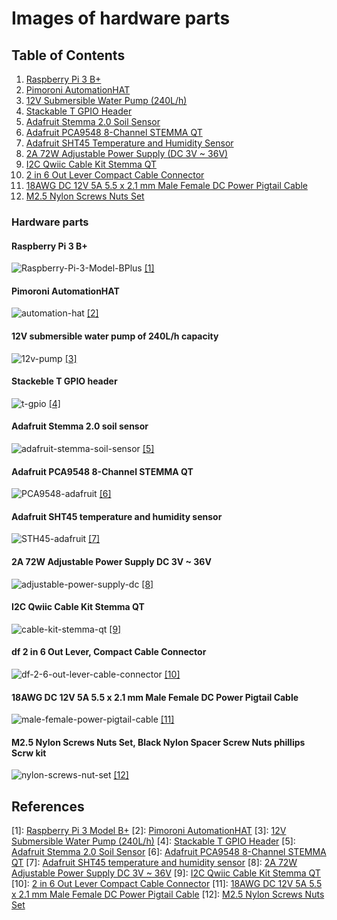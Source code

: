 # Images of hardware parts

## Table of Contents

1. [Raspberry Pi 3 B+](#raspberry-pi-3-b)
2. [Pimoroni AutomationHAT](#pimoroni-automationhat)
3. [12V Submersible Water Pump (240L/h)](#12v-submersible-water-pump-240lh)
4. [Stackable T GPIO Header](#stackable-t-gpio-header)
5. [Adafruit Stemma 2.0 Soil Sensor](#adafruit-stemma-20-soil-sensor)
6. [Adafruit PCA9548 8-Channel STEMMA QT](#adafruit-pca9548-8-channel-stemma-qt)
7. [Adafruit SHT45 Temperature and Humidity Sensor](#adafruit-sht45-temperature-and-humidity-sensor)
8. [2A 72W Adjustable Power Supply (DC 3V ~ 36V)](#2a-72w-adjustable-power-supply-dc-3v--36v)
9. [I2C Qwiic Cable Kit Stemma QT](#i2c-qwiic-cable-kit-stemma-qt)
10. [2 in 6 Out Lever Compact Cable Connector](#2-in-6-out-lever-compact-cable-connector)
11. [18AWG DC 12V 5A 5.5 x 2.1 mm Male Female DC Power Pigtail Cable](#18awg-dc-12v-5a-55-x-21-mm-male-female-dc-power-pigtail-cable)
12. [M2.5 Nylon Screws Nuts Set](#m25-nylon-screws-nuts-set)

### Hardware parts

#### Raspberry Pi 3 B+

![Raspberry-Pi-3-Model-BPlus](Raspberry-Pi-3-Model-BPlus.jpg)
[[1]](#references)

#### Pimoroni AutomationHAT

![automation-hat](automation-hat.jpg)
[[2]](#references)

#### 12V submersible water pump of 240L/h capacity

![12v-pump](12v-pump.jpg)
[[3]](#references)

#### Stackeble T GPIO header

![t-gpio](t-gpio.jpg)
[[4]](#references)

#### Adafruit Stemma 2.0 soil sensor

![adafruit-stemma-soil-sensor](adafruit-stemma-soil-sensor.jpg)
[[5]](#references)

#### Adafruit PCA9548 8-Channel STEMMA QT

![PCA9548-adafruit](PCA9548-adafruit.jpg)
[[6]](#references)

#### Adafruit SHT45 temperature and humidity sensor

![STH45-adafruit](STH45-adafruit.jpg)
[[7]](#references)

#### 2A 72W Adjustable Power Supply DC 3V ~ 36V

![adjustable-power-supply-dc](adjustable-power-supply-dc.jpg)
[[8]](#references)

#### I2C Qwiic Cable Kit Stemma QT

![cable-kit-stemma-qt](cable-kit-stemma-qt.jpg)
[[9]](#references)

#### df 2 in 6 Out Lever, Compact Cable Connector

![df-2-6-out-lever-cable-connector](df-2-6-out-lever-cable-connector.jpg)
[[10]](#references)

#### 18AWG DC 12V 5A 5.5 x 2.1 mm Male Female DC Power Pigtail Cable

![male-female-power-pigtail-cable](male-female-power-pigtail-cable.jpg)
[[11]](#references)

#### M2.5 Nylon Screws Nuts Set, Black Nylon Spacer Screw Nuts phillips Scrw kit

![nylon-screws-nut-set](nylon-screws-nut-set.jpg)
[[12]](#references)

## References

[1]: [Raspberry Pi 3 Model B+](https://raspberrypi.dk/produkt/raspberry-pi-3-model-b-plus/)
[2]: [Pimoroni AutomationHAT](https://shop.pimoroni.com/products/automation-hat)
[3]: [12V Submersible Water Pump (240L/h)](https://arduinotech.dk/shop/12v-submersible-water-pump-240lh-vand-pumpe/)
[4]: [Stackable T GPIO Header](https://www.amazon.de/-/en/dp/B08C581XHV?ref=ppx_yo2ov_dt_b_fed_asin_title)
[5]: [Adafruit Stemma 2.0 Soil Sensor](https://www.amazon.de/-/en/dp/B07QH7RXBL?ref=ppx_yo2ov_dt_b_fed_asin_title)
[6]: [Adafruit PCA9548 8-Channel STEMMA QT](https://www.adafruit.com/product/5626)
[7]: [Adafruit SHT45 temperature and humidity sensor](https://www.adafruit.com/product/5665)
[8]: [2A 72W Adjustable Power Supply DC 3V ~ 36V](https://www.amazon.de/-/en/dp/B0DCV6SJ4C?ref=ppx_yo2ov_dt_b_fed_asin_title&th=1)
[9]: [I2C Qwiic Cable Kit Stemma QT](https://www.amazon.de/-/en/dp/B08HQ1VSVL?ref=ppx_yo2ov_dt_b_fed_asin_title)
[10]: [2 in 6 Out Lever Compact Cable Connector](https://www.amazon.de/-/en/dp/B0DDXK22W8?ref=ppx_yo2ov_dt_b_fed_asin_title&th=1)
[11]: [18AWG DC 12V 5A 5.5 x 2.1 mm Male Female DC Power Pigtail Cable](https://www.amazon.de/-/en/dp/B0CX44HTKZ?ref=ppx_yo2ov_dt_b_fed_asin_title)
[12]: [M2.5 Nylon Screws Nuts Set](https://www.amazon.de/-/en/dp/B0DCS5C7SN?ref=ppx_yo2ov_dt_b_fed_asin_title&th=1)